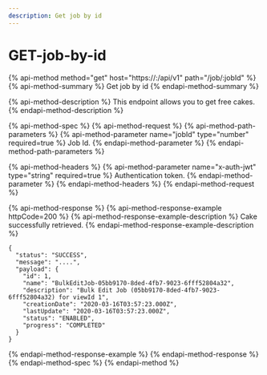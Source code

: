 ```yaml
---
description: Get job by id
---
```


# GET-job-by-id

{% api-method method="get" host="https://<host>:<port>/api/v1" path="/job/:jobId" %}
{% api-method-summary %}
Get job by id
{% endapi-method-summary %}

{% api-method-description %}
This endpoint allows you to get free cakes.
{% endapi-method-description %}

{% api-method-spec %}
{% api-method-request %}
{% api-method-path-parameters %}
{% api-method-parameter name="jobId" type="number" required=true %}
Job  Id.
{% endapi-method-parameter %}
{% endapi-method-path-parameters %}

{% api-method-headers %}
{% api-method-parameter name="x-auth-jwt" type="string" required=true %}
Authentication token.
{% endapi-method-parameter %}
{% endapi-method-headers %}
{% endapi-method-request %}

{% api-method-response %}
{% api-method-response-example httpCode=200 %}
{% api-method-response-example-description %}
Cake successfully retrieved.
{% endapi-method-response-example-description %}

```
{
  "status": "SUCCESS",
  "message": "....",
  "payload": {
    "id": 1,
    "name": "BulkEditJob-05bb9170-8ded-4fb7-9023-6fff52804a32",
    "description": "Bulk Edit Job (05bb9170-8ded-4fb7-9023-6fff52804a32) for viewId 1",
    "creationDate": "2020-03-16T03:57:23.000Z",
    "lastUpdate": "2020-03-16T03:57:23.000Z",
    "status": "ENABLED",
    "progress": "COMPLETED"
  }
}
```
{% endapi-method-response-example %}
{% endapi-method-response %}
{% endapi-method-spec %}
{% endapi-method %}



